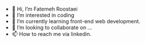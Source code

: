 - 👋 Hi, I’m Fatemeh Roostaei
- 👀 I’m interested in coding
- 🌱 I’m currently learning front-end web development.
- 💞️ I’m looking to collaborate on ...
- 📫 How to reach me via linkedin.

<!---
roostaei-fatemeh/roostaei-fatemeh is a ✨ special ✨ repository because its `README.md` (this file) appears on your GitHub profile.
You can click the Preview link to take a look at your changes.
--->
